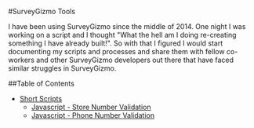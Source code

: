 #SurveyGizmo Tools

I have been using SurveyGizmo since the middle of 2014. One night I was working on a script and I thought "What the hell am I doing re-creating something I have already built!". So with that I figured I would start documenting my scripts and processes and share them with fellow co-workers and other SurveyGizmo developers out there that have faced similar struggles in SurveyGizmo.

##Table of Contents
- [Short Scripts](/short-scripts/)
  - [Javascript - Store Number Validation](/short-scripts/store-number-validation.md)
  - [Javascript - Phone Number Validation](/short-scripts/phone-number-validation.md)
  
  
  
